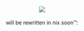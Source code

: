 <h1 align="center">
<img src="https://cdn.7tv.app/emote/62894255ce2df92d956468e3/3x.webp"></img>
</h1>
<p align="center">will be rewritten in nix soon™️:</p>
